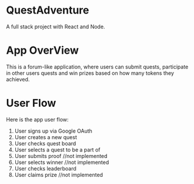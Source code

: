 # QuestAdventure
A full stack project with React and Node.
# App OverView
This is a forum-like application, where users can submit quests, participate in other users quests and win prizes based on how many tokens they achieved.
# User Flow
Here is the app user flow:

1. User signs up via Google OAuth
2. User creates a new quest
3. User checks quest board
4. User selects a quest to be a part of
5. User submits proof //not implemented
6. User selects winner //not implemented
7. User checks leaderboard
8. User claims prize //not implemented
